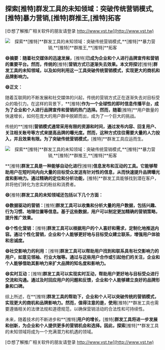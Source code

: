 ## **探索**[推特]**群发工具的未知领域：突破传统营销模式,**[推特]**暴力营销,**[推特]**群推王,**[推特]**拓客**

[😍想了解推广相关软件的朋友请登录 http://www.vst.tw](http://www.vst.tw)

 <center><img src="https://vst.tw/MP4/tuiguang/png/8.png" alt="探索**[推特]**群发工具的未知领域：突破传统营销模式,**[推特]**暴力营销,**[推特]**群推王,**[推特]**拓客"></center>

**😄摘要：随着社交媒体的迅速发展，**[推特]**已成为企业和个人进行品牌宣传和营销的重要平台。然而，传统的**[推特]**营销方式已逐渐失去效果。本文将探讨**[推特]**群发工具的未知领域，以及如何利用这一工具突破传统营销模式，实现更大的商机和品牌影响力。**

**😄正文：**

随着互联网的不断发展和社交媒体的兴起，传统的营销方式正在逐渐失去对目标受众的吸引力。在这样的背景下，**[推特]**作为一个全球性的即时信息传播平台，成为了企业和个人进行品牌宣传和营销的热门选择。然而，随着**[推特]**用户数量的快速增长，如何在庞大的用户群中脱颖而出，成为了一个巨大的挑战。

传统的**[推特]**营销模式通常采用有限的资源和时间，通过发布内容、回复用户、关注相关账号等方式来提高品牌的曝光度。然而，这种方式往往需要大量的人力投入，并且效果有限。为了突破传统营销模式，**[推特]**群发工具应运而生。

 <center><img src="https://vst.tw/MP4/tuiguang/png/0.png" alt="探索**[推特]**群发工具的未知领域：突破传统营销模式,**[推特]**暴力营销,**[推特]**群推王,**[推特]**拓客"></center>

**[推特]**群发工具是一种能够自动化进行**[推特]**信息发布和互动的工具。它能够帮助用户在短时间内向大量的目标受众发送有针对性的信息，从而快速提升品牌曝光度和影响力。通过精确的定位和分析功能，**[推特]**群发工具能够找到潜在客户，并将他们转化为忠实的粉丝和消费者。

**😄**[推特]**群发工具的未知领域还包括以下几个方面：**

**😄数据驱动的营销：**[推特]**群发工具可以收集和分析大量的用户数据，包括兴趣、行为习惯、地理位置等信息。基于这些数据，用户可以制定更加精确的营销策略，提升推广效果。**

**😄个性化营销：**[推特]**群发工具可以根据用户的个人喜好和需求，定制化地推送内容。通过个性化营销，企业和个人能够更好地与目标受众建立联系，增强用户体验和忠诚度。**

**😄社交影响力的利用：**[推特]**群发工具可以帮助用户找到和联系具有社交影响力的用户，如意见领袖、行业大咖等。通过与这些用户合作或引起他们的关注，企业和个人能够借助其影响力来扩大品牌的知名度和影响力。**

**😄实时互动：**[推特]**群发工具可以实现实时互动，帮助用户更好地与目标受众进行交流和沟通。通过及时回应用户的问题和反馈，企业和个人能够建立良好的品牌形象和口碑。**

综上所述，在**[推特]**群发工具的帮助下，企业和个人可以突破传统的营销模式，实现更大的商机和品牌影响力。然而，值得注意的是，使用**[推特]**群发工具也需要遵循相关的法律法规和道德规范，以确保营销活动的合法性和可持续性。

未来，随着技术的不断进步和**[推特]**用户的增长，**[推特]**群发工具将进一步发展和创新，为企业和个人提供更多的营销机会和选择。因此，探索**[推特]**群发工具的未知领域将成为一个充满潜力和机遇的领域。

[😍想了解推广相关软件的朋友请登录 http://www.vst.tw](http://www.vst.tw)




